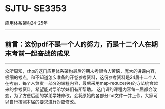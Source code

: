 # SJTU- SE3353
 应用体系架构24-25年
 
---
## **前言：这份pdf不是一个人的努力，而是十二个人在期末考前一起奋战的成果**


---

众所周知，chp的这门应用体系架构最后的期末考很令人苦恼，庞大的讲课内容，极细的考点，和不知道怎么准备的开卷参考资料，这份参考资料是24届十二个人在考前，每个人负责一部分的课程内容，最后采用map-reduce(笑)的方法统合起来的参考资料，希望能对学弟学妹们有所帮助。
这门课的课程内容每一届都会改变，为了方便后面的学弟学妹修改，会将原始的各部分md文件一并上传，大家可以自行按照本届的要求进行对应修改。
